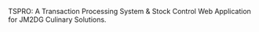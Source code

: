 TSPRO: A Transaction Processing System & Stock Control Web Application for JM2DG Culinary Solutions.
